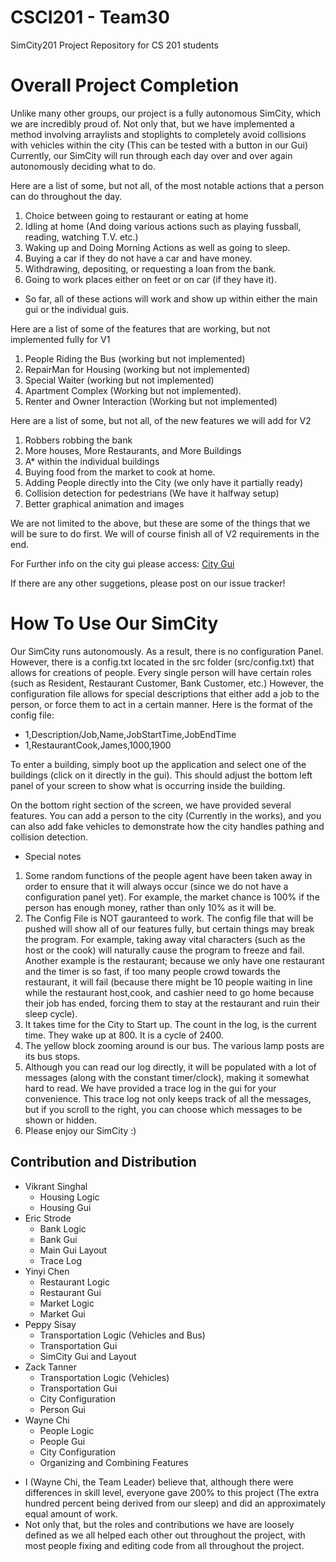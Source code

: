 CSCI201 - Team30
=======
SimCity201 Project Repository for CS 201 students

# Overall Project Completion

Unlike many other groups, our project is a fully autonomous SimCity, which we are incredibly proud of. 
Not only that, but we have implemented a method involving arraylists and stoplights to completely avoid collisions with vehicles within the city (This can be tested with a button in our Gui)
Currently, our SimCity will run through each day over and over again autonomously deciding what to do.

Here are a list of some, but not all, of the most notable actions that a person can do throughout the day.

1. Choice between going to restaurant or eating at home
2. Idling at home (And doing various actions such as playing fussball, reading, watching T.V. etc.) 
3. Waking up and Doing Morning Actions as well as going to sleep.
4. Buying a car if they do not have a car and have money.
5. Withdrawing, depositing, or requesting a loan from the bank.
6. Going to work places either on feet or on car (if they have it).

+ So far, all of these actions will work and show up within either the main gui or the individual guis.

Here are a list of some of the features that are working, but not implemented fully for V1

1. People Riding the Bus (working but not implemented)
2. RepairMan for Housing (working but not implemented)
3. Special Waiter (working but not implemented)
4. Apartment Complex (Working but not implemented).
5. Renter and Owner Interaction (Working but not implemented)

Here are a list of some, but not all, of the new features we will add for V2

1. Robbers robbing the bank
2. More houses, More Restaurants, and More Buildings
3. A* within the individual buildings
4. Buying food from the market to cook at home.
5. Adding People directly into the City (we only have it partially ready)
6. Collision detection for pedestrians (We have it halfway setup)
7. Better graphical animation and images

We are not limited to the above, but these are some of the things that we will be sure to do first. We will of course finish all of V2 requirements in the end. 

For Further info on the city gui please access: [City Gui](https://github.com/usc-csci201-fall2013/team30/wiki/City-GUI)

If there are any other suggetions, please post on our issue tracker!

# How To Use Our SimCity

Our SimCity runs autonomously. As a result, there is no configuration Panel.
However, there is a config.txt located in the src folder (src/config.txt) that allows for creations of people. 
Every single person will have certain roles (such as Resident, Restaurant Customer, Bank Customer, etc.) However, the configuration file allows for special descriptions that either add a job to the person, or force them to act in a certain manner.
Here is the format of the config file:
+ 1,Description/Job,Name,JobStartTime,JobEndTime
+ 1,RestaurantCook,James,1000,1900

To enter a building, simply boot up the application and select one of the buildings (click on it directly in the gui). This should adjust the bottom left panel of your screen
to show what is occurring inside the building. 

On the bottom right section of the screen, we have provided several features. You can add a person to the city (Currently in the works), and you can also add fake vehicles to demonstrate how
the city handles pathing and collision detection. 

+ Special notes
 1. Some random functions of the people agent have been taken away in order to ensure that it will always occur (since we do not have a configuration panel yet). For example, the market chance is 100% if the person has enough money, rather than only 10% as it will be.
 2. The Config File is NOT gauranteed to work. The config file that will be pushed will show all of our features fully, but certain things may break the program. For example, taking away vital characters (such as the host or the cook) will naturally cause the program to freeze and fail. Another example is the restaurant; because we only have one restaurant and the timer is so fast, if too many people crowd towards the restaurant, it will fail (because there might be 10 people waiting in line while the restaurant host,cook, and cashier need to go home because their job has ended, forcing them to stay at the restaurant and ruin their sleep cycle).
 3. It takes time for the City to Start up. The count in the log, is the current time. They wake up at 800. It is a cycle of 2400.
 4. The yellow block zooming around is our bus. The various lamp posts are its bus stops.
 5. Although you can read our log directly, it will be populated with a lot of messages (along with the constant timer/clock), making it somewhat hard to read. We have provided a trace log in the gui for your convenience. This trace log not only keeps track of all the messages, but if you scroll to the right, you can choose which messages to be shown or hidden. 
 6. Please enjoy our SimCity :) 



## Contribution and Distribution

* Vikrant Singhal
  * Housing Logic
  * Housing Gui
* Eric Strode
  * Bank Logic
  * Bank Gui
  * Main Gui Layout
  * Trace Log
* Yinyi Chen
  * Restaurant Logic
  * Restaurant Gui
  * Market Logic
  * Market Gui
* Peppy Sisay
  * Transportation Logic (Vehicles and Bus)
  * Transportation Gui
  * SimCity Gui and Layout
* Zack Tanner
  * Transportation Logic (Vehicles)
  * Transportation Gui
  * City Configuration
  * Person Gui
* Wayne Chi
  * People Logic
  * People Gui
  * City Configuration
  * Organizing and Combining Features

+ I (Wayne Chi, the Team Leader) believe that, although there were differences in skill level, everyone gave 200%  to this project (The extra hundred percent being derived from our sleep) and did an approximately equal amount of work.
+ Not only that, but the roles and contributions we have are loosely defined as we all helped each other out throughout the project, with most people fixing and editing code from all throughout the project.
